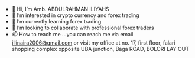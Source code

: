 - 👋 Hi, I’m Amb. ABDULRAHMAN ILIYAHS
- 👀 I’m interested in crypto currency and forex trading
- 🌱 I’m currently learning forex trading
- 💞️ I’m looking to collaborate with professional forex traders
- 📫 How to reach me ...you can reach me via email illinaira2006@gmail.com or visit my office at no. 17, first floor, falari shopping complex opposite UBA junction, Baga ROAD, BOLORI LAY OUT

<!---
illinaira2006/illinaira2006 is a ✨ special ✨ repository because its `README.md` (this file) appears on your GitHub profile.
You can click the Preview link to take a look at your changes.
--->
